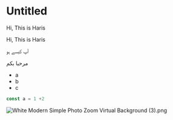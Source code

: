 # Untitled

Hi, This is Haris

Hi, This is Haris

آپ کیسے ہو

مرحبا بكم

- a
- b
- c

```jsx
const a = 1 +2
```

![White Modern Simple Photo Zoom Virtual Background (3).png](Untitled%20ccbae3fa8db9475ca3565dbe8d92f5f3/White_Modern_Simple_Photo_Zoom_Virtual_Background_(3).png)
